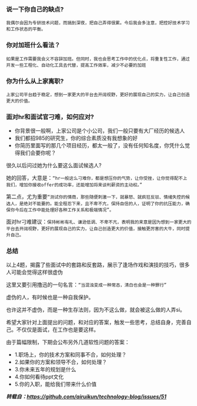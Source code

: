 ### 说一下你自己的缺点?

`我偶尔会因为专研技术问题，而搞到深夜，把自己弄得很累。今后我会多注意，把控好技术学习和工作状态的平衡。`

### 你对加班什么看法？

`如果是工作需要我会义不容辞加班。但同时，我也会思考工作中的优化点，将重复性工作，通过开发一些工程化、自动化工具去代替，提高工作效率，减少不必要的加班`

### 你为什么从上家离职?

`上家公司平台趋于稳定，想到一家更大的平台去开阔视野，更好的展现自己的实力，让自己创造更大的价值。`

### 面对hr和面试官刁难，如何应对?

- 你背景很一般啊，上家公司是个小公司，我们一般只要有大厂经历的候选人
- 我们都招985的研究生，你的综合素质没有我想象的好
- 你简历里面写的那几个项目经历，都太一般了，没有任何知名度，你凭什么觉得我们会要你呢？

很久以后问过她为什么要这么面试候选人?

她的回答，大意是：`“hr一般这么刁难你，都是想压你的气势，让你受挫，让你觉得配不上我们，增加你接收offer的成功率，还能增加将来谈判薪资的主动权。”`

第二点，尤为重要`“测试你的情商，那些随便刺激一下，就暴怒、就疯狂反驳、情绪失控的候选人，是绝对不能要的。能全程忍下来，且不卑不亢，保持自信的人，证明了你的抗压能力，确保你今后在工作中能处理好各种工作关系和极端情况”。`

面对hr刁难建议：`保持彬彬有礼、谦逊低调、不卑不亢，表明我的来意是因为想到一家更大的平台去开阔视野，更好的展现自己的实力，让自己创造更大的价值，接触更厉害的大牛，同时提升自己。`


### 总结

以上4题，揭露了些面试中的套路和反套路，展示了逢场作戏和演技的技巧，很多人可能会觉得这样很虚伪

这里又要引用撸迅的一句名言：`“当混浊变成一种常态，清白也会是一种罪行”`

虚伪的人，有时候也是一种自我保护。

也许这并不虚伪，而是一种生存法则，因为不这么做，就会被这么做的人弄si。

希望大家针对上面提出的问题，和对应的答案，触发一些思考，总结自身，完善自己。不仅仅是面试，在工作也是要这样。

由于篇幅限制，下期会公布另外几道软性问题的答案：

- 1.职场上，你的技术方案和同事不合，如何处理？
- 2.如果你的方案和领导不合，如何处理？
- 3.你未来五年的规划是什么
- 4.你如何看待ppt文化
- 5.你的入职，能给我们带来什么价值



***转载自：https://github.com/airuikun/technology-blog/issues/51***

